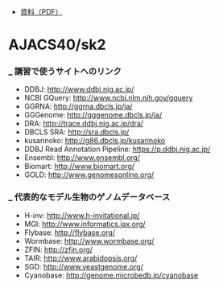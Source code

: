 - [資料（PDF）](130712AJACS40.pdf)


# AJACS40/sk2



<h3 id="content_1_0"><a id="s70fefe5" href="http://MotDB.DBCLS.jp/?AJACS40%2Fsk2#s70fefe5" title="s70fefe5">_</a> 講習で使うサイトへのリンク  </h3>
<ul class="list1" style="padding-left:16px;margin-left:16px"><li>DDBJ: <a href="http://www.ddbj.nig.ac.jp/" rel="nofollow">http://www.ddbj.nig.ac.jp/</a></li>
<li>NCBI GQuery: <a href="http://www.ncbi.nlm.nih.gov/gquery" rel="nofollow">http://www.ncbi.nlm.nih.gov/gquery</a></li>
<li>GGRNA: <a href="http://ggrna.dbcls.jp/ja/" rel="nofollow">http://ggrna.dbcls.jp/ja/</a></li>
<li>GGGenome: <a href="http://gggenome.dbcls.jp/ja/" rel="nofollow">http://gggenome.dbcls.jp/ja/</a></li>
<li>DRA: <a href="http://trace.ddbj.nig.ac.jp/dra/" rel="nofollow">http://trace.ddbj.nig.ac.jp/dra/</a></li>
<li>DBCLS SRA: <a href="http://sra.dbcls.jp/" rel="nofollow">http://sra.dbcls.jp/</a></li>
<li>kusarinoko: <a href="http://g86.dbcls.jp/kusarinoko" rel="nofollow">http://g86.dbcls.jp/kusarinoko</a></li>
<li>DDBJ Read Annotation Pipeline: <a href="https://p.ddbj.nig.ac.jp/" rel="nofollow">https://p.ddbj.nig.ac.jp/</a></li>
<li>Ensembl: <a href="http://www.ensembl.org/" rel="nofollow">http://www.ensembl.org/</a></li>
<li>Biomart: <a href="http://www.biomart.org/" rel="nofollow">http://www.biomart.org/</a></li>
<li>GOLD: <a href="http://www.genomesonline.org/" rel="nofollow">http://www.genomesonline.org/</a></li></ul>

<h3 id="content_1_1"><a id="h4f6cc89" href="http://MotDB.DBCLS.jp/?AJACS40%2Fsk2#h4f6cc89" title="h4f6cc89">_</a> 代表的なモデル生物のゲノムデータベース  </h3>
<ul class="list1" style="padding-left:16px;margin-left:16px"><li>H-inv: <a href="http://www.h-invitational.jp/" rel="nofollow">http://www.h-invitational.jp/</a></li>
<li>MGI: <a href="http://www.informatics.jax.org/" rel="nofollow">http://www.informatics.jax.org/</a></li>
<li>Flybase: <a href="http://flybase.org/" rel="nofollow">http://flybase.org/</a></li>
<li>Wormbase: <a href="http://www.wormbase.org/" rel="nofollow">http://www.wormbase.org/</a></li>
<li>ZFIN: <a href="http://zfin.org/" rel="nofollow">http://zfin.org/</a></li>
<li>TAIR: <a href="http://www.arabidopsis.org/" rel="nofollow">http://www.arabidopsis.org/</a></li>
<li>SGD: <a href="http://www.yeastgenome.org/" rel="nofollow">http://www.yeastgenome.org/</a></li>
<li>Cyanobase: <a href="http://genome.microbedb.jp/cyanobase" rel="nofollow">http://genome.microbedb.jp/cyanobase</a></li></ul>
